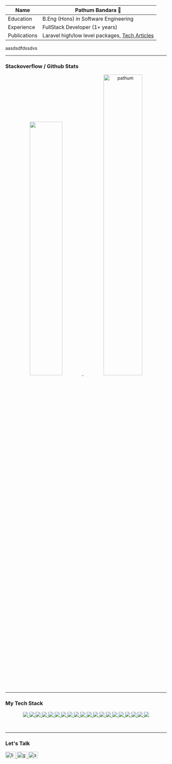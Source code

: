 
| Name | Pathum Bandara 👋  |
| ----------- | -------------------------------- |
| Education   | B.Eng (Hons) in Software Engineering |
| Experience  | FullStack Developer (1+ years) |
| Publications | Laravel high/low level packages, [Tech Articles](https://medium.com/@pathumb) |
aasdsdfdssdvs

<hr/>

### Stackoverflow / Github Stats
<p align="center">
<a href="#">
  <img width="45%" src="https://readme-components.vercel.app/api?component=stackoverflow&stackoverflowid=16347043&textfill=black&fill=linear-gradient%2862deg%2C%20%238EC5FC%200%25%2C%20%23E0C3FC%20100%25%29%3B%0A">
  <img width="49%" src="https://github-readme-streak-stats.herokuapp.com/?user=pathumB&theme=tokyonight" alt="pathum" />
</a>
</p>

<hr/>

### My Tech Stack

<p align="center">  

<!-- font end -->
<a href="#">
  <img src="https://readme-components.vercel.app/api?component=logo&fill=black&logo=react&animation=spin&svgfill=15d8fe">  
</a>
<a href="#">
  <img src="https://readme-components.vercel.app/api?component=logo&fill=black&logo=vue.js&svgfill=4FC08D">
</a>
<a href="#">
  <img  src="https://readme-components.vercel.app/api?component=logo&fill=black&logo=typescript&svgfill=2d79c7">
</a>
<a href="#">
  <img src="https://readme-components.vercel.app/api?component=logo&fill=black&logo=html5&svgfill=E34F26">
</a>
<a href="#">
  <img  src="https://readme-components.vercel.app/api?component=logo&fill=black&logo=javascript&svgfill=f6df1c">
</a>
<a href="#">
  <img src="https://readme-components.vercel.app/api?component=logo&fill=black&logo=jquery&svgfill=0769AD">
</a>
<a href="#">
  <img  src="https://readme-components.vercel.app/api?component=logo&fill=black&logo=CSS3&svgfill=028dd1">
</a>
<a href="#">
  <img  src="https://readme-components.vercel.app/api?component=logo&fill=black&logo=sass&svgfill=cd6799">
</a>

<!-- back end -->
<a href="#">
  <img src="https://readme-components.vercel.app/api?component=logo&fill=black&logo=mongodb&svgfill=47A248">
</a>
<a href="#">
  <img src="https://readme-components.vercel.app/api?component=logo&fill=black&logo=mysql&svgfill=4479A1">
</a>
<a href="#">
  <img src="https://readme-components.vercel.app/api?component=logo&fill=black&logo=laravel&svgfill=FF2D20">
</a>
<a href="#">
  <img src="https://readme-components.vercel.app/api?component=logo&fill=black&logo=php&svgfill=777BB4">
</a>
<a href="#">
  <img src="https://readme-components.vercel.app/api?component=logo&fill=black&logo=java&svgfill=007396">
</a>

<!-- other end -->
<a href="#">
  <img src="https://readme-components.vercel.app/api?component=logo&fill=black&logo=git&svgfill=F05032">
</a>
<a href="#">
  <img  src="https://readme-components.vercel.app/api?component=logo&fill=black&logo=github">
</a>
<a href="#">
  <img src="https://readme-components.vercel.app/api?component=logo&fill=black&logo=gitlab&svgfill=FCA121">
</a>
<a href="#">
  <img src="https://readme-components.vercel.app/api?component=logo&fill=black&logo=bitbucket&svgfill=0052CC">
</a>
<a href="#">
  <img src="https://readme-components.vercel.app/api?component=logo&fill=black&logo=docker&svgfill=2496ED">
</a>
<a href="#">
  <img src="https://readme-components.vercel.app/api?component=logo&fill=black&logo=linux&svgfill=FCC624">
</a>
<a href="#">
  <img src="https://readme-components.vercel.app/api?component=logo&fill=black&logo=amazonaws&svgfill=FF9900">
</a>
</p>

<br/> 
<hr/>


### Let's Talk

  <div align="left">
  <a href="https://www.linkedin.com/in/pathum-bandara-853892210/" target="_blank">
    <img src="https://raw.githubusercontent.com/maurodesouza/profile-readme-generator/master/src/assets/icons/social/linkedin/default.svg" width="32" height="20" alt="linkedin logo"  />
  </a>
  <a href="mailto:pathumbandarame@gmail.com" target="_blank">
    <img src="https://raw.githubusercontent.com/maurodesouza/profile-readme-generator/master/src/assets/icons/social/gmail/default.svg" width="32" height="20" alt="gmail logo"  />
  </a>
  <a href="https://stackoverflow.com/users/16347043/pathum-bandara" target="_blank">
    <img src="https://raw.githubusercontent.com/maurodesouza/profile-readme-generator/master/src/assets/icons/social/stackoverflow/default.svg" width="30" height="20" alt="stackoverflow logo"  />
  </a>
</div>










